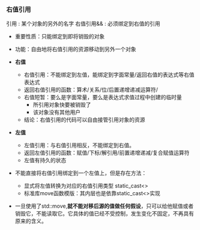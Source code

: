 









### 右值引用
引用
: 某个对象的另外的名字
右值引用&&
: 必须绑定到右值的引用

* 重要性质：只能绑定到即将销毁的对象
* 功能：自由地将右值引用的资源移动到另外一个对象

* **右值**
    * 右值引用：不能绑定到左值，能绑定到字面常量/返回右值的表达式等右值表达式
    * 返回右值引用的函数：算术/关系/位/后置递增递减运算符/
    * 右值短暂：要么是字面常量，要么是表达式求值过程中创建的临时量
        * 所引用对象快要被销毁了
        * 该对象没有其他用户
    * 结论：右值引用的代码可以自由接管引用对象的资源

* **左值**
    * 左值引用：与右值引用相反，不能绑定到右值。
    * 返回左值引用的函数：赋值/下标/解引用/前置递增递减/复合赋值运算符
    * 左值有持久的状态

* 不能直接将右值引用绑定到一个左值上，但是存在方法：
    * 显式将左值转换为对应的右值引用类型 static_cast<>
    * 标准库move函数模版：其内层也是依靠static_cast<>实现

* 一旦使用了std::move,**就不能对移后源的值做任何假设**，只可以给他赋值或者销毁它，不能读取它。它具体的值已经不受控制，发生变化不固定，不再具有原来的含义。
